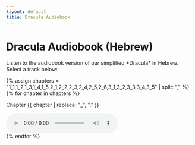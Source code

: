 ```yaml
---
layout: default
title: Dracula Audiobook
---
```


<div class="max-w-3xl mx-auto px-4 py-12">
  <h1 class="text-4xl md:text-5xl font-bold text-indigo-700 mb-8">Dracula Audiobook <span class="text-gray-600">(Hebrew)</span></h1>

  <p class="text-lg text-gray-700 mb-6">Listen to the audiobook version of our simplified *Dracula* in Hebrew. Select a track below:</p>

  <div class="grid grid-cols-1 sm:grid-cols-2 gap-6">
    {% assign chapters = "1_1,1_2,1_3,1_4,1_5,2_1,2_2,2_3,2_4,2_5,2_6,3_1,3_2,3_3,3_4,3_5" | split: "," %}
    {% for chapter in chapters %}
    <div class="bg-white shadow-md rounded-lg p-4 border border-gray-200">
      <p class="text-sm text-gray-500 mb-2 font-semibold">Chapter {{ chapter | replace: "_", "." }}</p>
      <audio id="audio-{{ chapter }}" controls preload="auto" class="w-full">
        <source src="/audio/dracula/Dr {{ chapter }}.mp3" type="audio/mpeg">
        Your browser does not support the audio element.
      </audio>
    </div>
    {% endfor %}
  </div>
</div>
